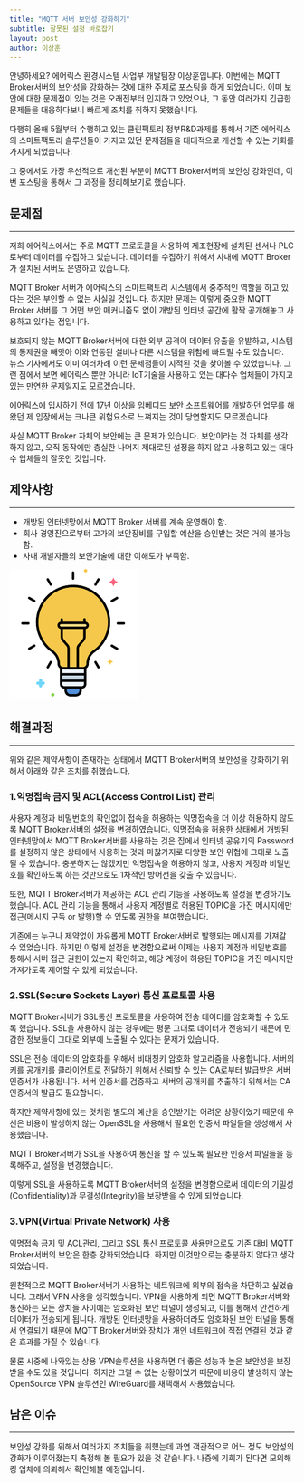 ```yaml
---
title: "MQTT 서버 보안성 강화하기"
subtitle: 잘못된 설정 바로잡기
layout: post
author: 이상훈
---
```


안녕하세요? 에어릭스 환경시스템 사업부 개발팀장 이상훈입니다. 이번에는 MQTT Broker서버의 보안성을 강화하는 것에 대한 주제로 포스팅을 하게 되었습니다.
이미 보안에 대한 문제점이 있는 것은 오래전부터 인지하고 있었으나, 그 동안 여러가지 긴급한 문제들을 대응하다보니 빠르게 조치를 취하지 못했습니다.

다행히 올해 5월부터 수행하고 있는 클린팩토리 정부R&D과제를 통해서 기존 에어릭스의 스마트팩토리 솔루션들이 가지고 있던 문제점들을 대대적으로 개선할 수
있는 기회를 가지게 되었습니다. 

그 중에서도 가장 우선적으로 개선된 부분이 MQTT Broker서버의 보안성 강화인데, 이번 포스팅을 통해서 그 과정을 정리해보기로 했습니다.

## 문제점

---

저희 에어릭스에서는 주로 MQTT 프로토콜을 사용하여 제조현장에 설치된 센서나 PLC로부터 데이터를 수집하고 있습니다. 데이터를 수집하기 위해서 
사내에 MQTT Broker가 설치된 서버도 운영하고 있습니다. 

MQTT Broker 서버가 에어릭스의 스마트팩토리 시스템에서 중추적인 역할을 하고 있다는 것은 부인할 수 없는 사실일 것입니다. 하지만 문제는 이렇게 
중요한 MQTT Broker 서버를 그 어떤 보안 매커니즘도 없이 개방된 인터넷 공간에 활짝 공개해놓고 사용하고 있다는 점입니다. 

보호되지 않는 MQTT Broker서버에 대한 외부 공격이 데이터 유출을 유발하고, 시스템의 통제권을 빼앗아 이와 연동된 설비나 다른 시스템을 위험에 빠트릴 수도 있습니다.  
뉴스 기사에서도 이미 여러차례 이런 문제점들이 지적된 것을 찾아볼 수 있었습니다. 그런 점에서 보면 에어릭스 뿐만 아니라 IoT기술을 사용하고 있는 대다수 업체들이 가지고 
있는 만연한 문제일지도 모르겠습니다.

에어릭스에 입사하기 전에 17년 이상을 임베디드 보안 소프트웨어를 개발하던 업무를 해왔던 제 입장에서는 크나큰 위험요소로 
느껴지는 것이 당연할지도 모르겠습니다.

사실 MQTT Broker 자체의 보안에는 큰 문제가 있습니다. 보안이라는 것 자체를 생각하지 않고, 오직 동작에만 충실한 나머지 제대로된 설정을 하지 않고
사용하고 있는 대다수 업체들의 잘못인 것입니다. 

## 제약사항 

---

* 개방된 인터넷망에서 MQTT Broker 서버를 계속 운영해야 함.
* 회사 경영진으로부터 고가의 보안장비를 구입할 예산을 승인받는 것은 거의 불가능함.
* 사내 개발자들의 보안기술에 대한 이해도가 부족함.

![Image Alt github](/img/posts/solution.png)

## 해결과정

---

위와 같은 제약사항이 존재하는 상태에서 MQTT Broker서버의 보안성을 강화하기 위해서 아래와 같은 조치를 취했습니다.

### 1.익명접속 금지 및 ACL(Access Control List) 관리

사용자 계정과 비밀번호의 확인없이 접속을 허용하는 익명접속을 더 이상 허용하지 않도록 MQTT Broker서버의 설정을 변경하였습니다.
익명접속을 허용한 상태에서 개방된 인터넷망에서 MQTT Broker서버를 사용하는 것은 집에서 인터넷 공유기의 Password를 설정하지 않은 상태에서
사용하는 것과 마찮가지로 다양한 보안 위협에 그대로 노출될 수 있습니다.
충분하지는 않겠지만 익명접속을 허용하지 않고, 사용자 계정과 비밀번호를 확인하도록 하는 것만으로도 1차적인 방어선을 갖출 수 있습니다. 

또한, MQTT Broker서버가 제공하는 ACL 관리 기능을 사용하도록 설정을 변경하기도 했습니다.
ACL 관리 기능을 통해서 사용자 계정별로 허용된 TOPIC을 가진 메시지에만 접근(메시지 구독 or 발행)할 수 있도록 권한을 부여했습니다.

기존에는 누구나 제약없이 자유롭게 MQTT Broker서버로 발행되는 메시지를 가져갈 수 있었습니다. 하지만 이렇게 설정을 변경함으로써 이제는 
사용자 계정과 비밀번호를 통해서 서버 접근 권한이 있는지 확인하고, 해당 계정에 허용된 TOPIC을 가진 메시지만 가져가도록 제어할 수 있게 되었습니다.   

### 2.SSL(Secure Sockets Layer) 통신 프로토콜 사용

MQTT Broker서버가 SSL통신 프로토콜을 사용하여 전송 데이터를 암호화할 수 있도록 했습니다. SSL을 사용하지 않는 경우에는 평문 그대로 데이터가
전송되기 때문에 민감한 정보들이 그대로 외부에 노출될 수 있다는 문제가 있습니다. 

SSL은 전송 데이터의 암호화를 위해서 비대칭키 암호화 알고리즘을 사용합니다. 서버의 키를 공개키를 클라이언트로 전달하기 위해서 신뢰할 수 있는
CA로부터 발급받은 서버 인증서가 사용됩니다. 서버 인증서를 검증하고 서버의 공개키를 추출하기 위해서는 CA인증서의 발급도 필요합니다. 

하지만 제약사항에 있는 것처럼 별도의 예산을 승인받기는 어려운 상황이었기 때문에 우선은 비용이 발생하지 않는 OpenSSL을 사용해서 필요한 인증서
파일들을 생성해서 사용했습니다.

MQTT Broker서버가 SSL을 사용하여 통신을 할 수 있도록 필요한 인증서 파일들을 등록해주고, 설정을 변경했습니다.

이렇게 SSL을 사용하도록 MQTT Broker서버의 설정을 변경함으로써 데이터의 기밀성(Confidentiality)과 무결성(Integrity)을 보장받을 수 있게 되었습니다.

### 3.VPN(Virtual Private Network) 사용

익명접속 금지 및 ACL관리, 그리고 SSL 통신 프로토콜 사용만으로도 기존 대비 MQTT Broker서버의 보안은 한층 강화되었습니다. 하지만 이것만으로는
충분하지 않다고 생각되었습니다. 

원천적으로 MQTT Broker서버가 사용하는 네트워크에 외부의 접속을 차단하고 싶었습니다. 그래서 VPN 사용을 생각했습니다.
VPN을 사용하게 되면 MQTT Broker서버와 통신하는 모든 장치들 사이에는 암호화된 보안 터널이 생성되고, 이를 통해서 안전하게 데이터가 전송되게 됩니다.
개방된 인터넷망을 사용하더라도 암호화된 보안 터널을 통해서 연결되기 때문에 MQTT Broker서버와 장치가 개인 네트워크에 직접 연결된 것과 같은 효과를 가질 수 있습니다.

물론 시중에 나와있는 상용 VPN솔루션을 사용하면 더 좋은 성능과 높은 보안성을 보장받을 수도 있을 것입니다. 하지만 그럴 수 없는 상황이었기 때문에 
비용이 발생하지 않는 OpenSource VPN 솔루션인 WireGuard를 채택해서 사용했습니다. 

## 남은 이슈

---

보안성 강화를 위해서 여러가지 조치들을 취했는데 과연 객관적으로 어느 정도 보안성의 강화가 이루어졌는지 측정해 볼 필요가 있을 것 같습니다. 
나중에 기회가 된다면 모의해킹 업체에 의뢰해서 확인해볼 예정입니다. 